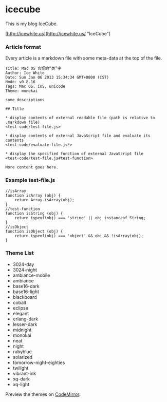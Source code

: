 icecube
=======

This is my blog IceCube.

[http://icewhite.us](http://icewhite.us/ "IceCube")

### Article format

Every article is a markdown file with some meta-data at the top of the file.

    Title: Mac OS 奇怪的“类”字
    Author: Ice White
    Date: Sun Jan 06 2013 15:34:34 GMT+0800 (CST)
    Node: v0.8.16
    Tags: Mac OS, iOS, unicode
    Theme: monokai

    some descriptions

    ## Title

    * display contents of external readable file (path is relative to .markdown file)
    <test-code/test-file.js>

    * display contents of external JavaScript file and evaluate its contents
    <test-code/evaluate-file.js*>

    * display the specified function of external JavaScript file
    <test-code/test-file.js#test-function>

    More content goes here.

### Example test-file.js
    //isArray
    function isArray (obj) {
        return Array.isArray(obj);
    }
    //test-function
    function isString (obj) {
        return typeof(obj) === 'string' || obj instanceof String;
    }
    //isObject
    function isObject (obj) {
        return typeof(obj) === 'object' && obj && !isArray(obj);
    }

### Theme List

* 3024-day
* 3024-night
* ambiance-mobile
* ambiance
* base16-dark
* base16-light
* blackboard
* cobalt
* eclipse
* elegant
* erlang-dark
* lesser-dark
* midnight
* monokai
* neat
* night
* rubyblue
* solarized
* tomorrow-night-eighties
* twilight
* vibrant-ink
* xq-dark
* xq-light

Preview the themes on [CodeMirror](http://codemirror.net/demo/theme.html "CodeMirror").

